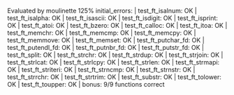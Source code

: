 
Evaluated by moulinette 
125%
initial_errors: | test_ft_isalnum: OK | test_ft_isalpha: OK | 
test_ft_isascii: OK | test_ft_isdigit: OK | test_ft_isprint: OK | 
test_ft_atoi: OK | test_ft_bzero: OK | test_ft_calloc: OK | test_ft_itoa: OK | 
test_ft_memchr: OK | test_ft_memcmp: OK | test_ft_memcpy: OK | test_ft_memmove: OK | 
test_ft_memset: OK | test_ft_putchar_fd: OK | test_ft_putendl_fd: OK | test_ft_putnbr_fd: OK | 
test_ft_putstr_fd: OK | test_ft_split: OK | test_ft_strchr: OK | test_ft_strdup: OK | 
test_ft_strjoin: OK | test_ft_strlcat: OK | test_ft_strlcpy: OK | test_ft_strlen: OK | 
test_ft_strmapi: OK | test_ft_striteri: OK | test_ft_strncmp: OK | test_ft_strnstr: OK | 
test_ft_strrchr: OK | test_ft_strtrim: OK | test_ft_substr: OK | test_ft_tolower: OK | 
test_ft_toupper: OK | bonus: 9/9 functions correct

